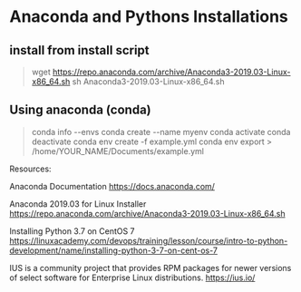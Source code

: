 # Anaconda and Pythons Installations

## install from install script

> wget https://repo.anaconda.com/archive/Anaconda3-2019.03-Linux-x86_64.sh
> sh Anaconda3-2019.03-Linux-x86_64.sh

## Using anaconda (conda)

> conda info --envs
> conda create --name myenv
> conda activate
> conda deactivate
> conda env create -f example.yml
> conda env export > /home/YOUR_NAME/Documents/example.yml

Resources:

Anaconda Documentation
https://docs.anaconda.com/

Anaconda 2019.03 for Linux Installer
https://repo.anaconda.com/archive/Anaconda3-2019.03-Linux-x86_64.sh

Installing Python 3.7 on CentOS 7
https://linuxacademy.com/devops/training/lesson/course/intro-to-python-development/name/installing-python-3-7-on-cent-os-7

IUS is a community project that provides RPM packages for newer versions of select software for Enterprise Linux distributions.
https://ius.io/



